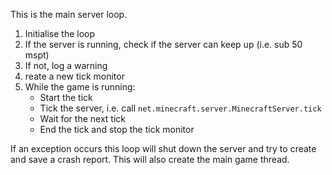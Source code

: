 This is the main server loop.

1) Initialise the loop
2) If the server is running, check if the server can keep up (i.e. sub 50 mspt)
3) If not, log a warning 
4) reate a new tick monitor
5) While the game is running:  
    - Start the tick
    - Tick the server, i.e. call `net.minecraft.server.MinecraftServer.tick`
    - Wait for the next tick
    - End the tick and stop the tick monitor

If an exception occurs this loop will shut down the server and try to create and save a crash report.
This will also create the main game thread.
